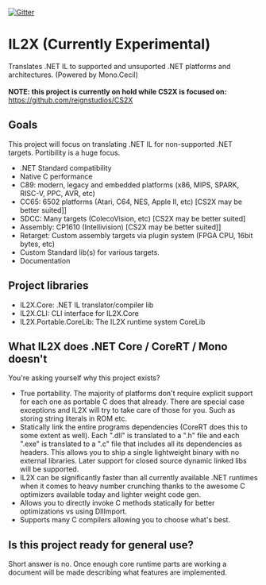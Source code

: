 [![Gitter](https://badges.gitter.im/IL2X/community.svg)](https://gitter.im/IL2X/community?utm_source=badge&utm_medium=badge&utm_campaign=pr-badge)

# IL2X (Currently Experimental)
Translates .NET IL to supported and unsuported .NET platforms and architectures. (Powered by Mono.Cecil)<br><br>
<b>NOTE: this project is currently on hold while CS2X is focused on:</b> https://github.com/reignstudios/CS2X

## Goals
This project will focus on translating .NET IL for non-supported .NET targets. Portibility is a huge focus.
* .NET Standard compatibility
* Native C performance
* C89: modern, legacy and embedded platforms (x86, MIPS, SPARK, RISC-V, PPC, AVR, etc)
* CC65: 6502 platforms (Atari, C64, NES, Apple II, etc) [CS2X may be better suited]]
* SDCC: Many targets (ColecoVision, etc) [CS2X may be better suited]
* Assembly: CP1610 (Intellivision) [CS2X may be better suited]]
* Retarget: Custom assembly targets via plugin system (FPGA CPU, 16bit bytes, etc)
* Custom Standard lib(s) for various targets.
* Documentation

## Project libraries
* IL2X.Core: .NET IL translator/compiler lib
* IL2X.CLI: CLI interface for IL2X.Core
* IL2X.Portable.CoreLib: The IL2X runtime system CoreLib

## What IL2X does .NET Core / CoreRT / Mono doesn't
You're asking yourself why this project exists?
* True portability. The majority of platforms don't require explicit support for each one as portable C does that already. There are special case exceptions and IL2X will try to take care of those for you. Such as storing string literals in ROM etc.
* Statically link the entire programs dependencies (CoreRT does this to some extent as well). Each ".dll" is translated to a ".h" file and each ".exe" is translated to a ".c" file that includes all its dependencies as headers. This allows you to ship a single lightweight binary with no external libraries. Later support for closed source dynamic linked libs will be supported.
* IL2X can be significantly faster than all currently available .NET runtimes when it comes to heavy number crunching thanks to the awesome C optimizers available today and lighter weight code gen.
* Allows you to directly invoke C methods statically for better optimizations vs using DllImport.
* Supports many C compilers allowing you to choose what's best.

## Is this project ready for general use?
Short answer is no. Once enough core runtime parts are working a document will be made describing what features are implemented.